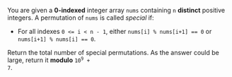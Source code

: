 You are given a **0-indexed** integer array `nums` containing `n` **distinct** positive integers. A permutation of `nums` is called *special* if:

- For all indexes `0 <= i < n - 1`, either `nums[i] % nums[i+1] == 0` or `nums[i+1] % nums[i] == 0`.

Return the total number of special permutations. As the answer could be large, return it **modulo** <code>10<sup>9</sup> + 7</code>.